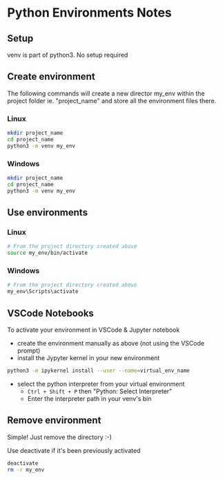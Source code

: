 # Python Environments Notes

## Setup

venv is part of python3. No setup required


## Create environment

The following commands will create a new director my_env within the project folder ie. "project_name" and store all the environment files there.

### Linux
``` bash
mkdir project_name
cd project_name
python3 -m venv my_env
```

### Windows
``` bash
mkdir project_name
cd project_name
python3 -m venv my_env
```


## Use environments

### Linux
``` bash
# From the project directory created above
source my_env/bin/activate
```

### Windows
``` bash
# From the project directory created above
my_env\Scripts\activate
```

## VSCode Notebooks

To activate your environment in VSCode & Jupyter notebook
* create the environment manually as above (not using the VSCode prompt)
* install the Jypyter kernel in your new environment
``` bash
python3 -m ipykernel install --user --name=virtual_env_name
```
* select the python interpreter from your virtual environment
  * `Ctrl + Shift + P` then "Python: Select Interpreter"
  * Enter the interpreter path in your venv's bin


## Remove environment

Simple! Just remove the directory :-)

Use deactivate if it's been previously activated

``` bash
deactivate
rm -r my_env
```

